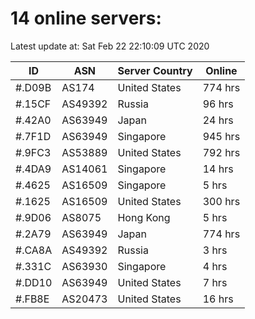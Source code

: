 # 14 online servers:

Latest update at: Sat Feb 22 22:10:09 UTC 2020

| ID | ASN | Server Country | Online |
| -- | --- | -------------- | ------ |
| #.D09B | AS174 | United States | 774 hrs |
| #.15CF | AS49392 | Russia | 96 hrs |
| #.42A0 | AS63949 | Japan | 24 hrs |
| #.7F1D | AS63949 | Singapore | 945 hrs |
| #.9FC3 | AS53889 | United States | 792 hrs |
| #.4DA9 | AS14061 | Singapore | 14 hrs |
| #.4625 | AS16509 | Singapore | 5 hrs |
| #.1625 | AS16509 | United States | 300 hrs |
| #.9D06 | AS8075 | Hong Kong | 5 hrs |
| #.2A79 | AS63949 | Japan | 774 hrs |
| #.CA8A | AS49392 | Russia | 3 hrs |
| #.331C | AS63930 | Singapore | 4 hrs |
| #.DD10 | AS63949 | United States | 7 hrs |
| #.FB8E | AS20473 | United States | 16 hrs |

